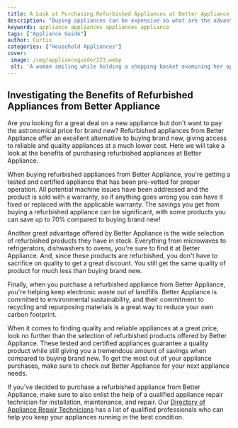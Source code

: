 ```yaml
---
title: A Look at Purchasing Refurbished Appliances at Better Appliance Investigating the Benefits of Refurbished Appliances
description: "Buying appliances can be expensive so what are the advantages of purchasing a refurbished appliance In this blog post we take a look at Better Appliance to explore the potential cost-savings and quality of refurbished appliances"
keywords: appliance appliances appliances appliance
tags: ["Appliance Guide"]
author: Curtis
categories: ["Household Appliances"]
cover: 
 image: /img/applianceguide/223.webp
 alt: 'A woman smiling while holding a shopping basket examining her options of refurbished appliances at Better Appliance'
---
```

## Investigating the Benefits of Refurbished Appliances from Better Appliance

Are you looking for a great deal on a new appliance but don't want to pay the astronomical price for brand new? Refurbished appliances from Better Appliance offer an excellent alternative to buying brand new, giving access to reliable and quality appliances at a much lower cost. Here we will take a look at the benefits of purchasing refurbished appliances at Better Appliance.

When buying refurbished appliances from Better Appliance, you're getting a tested and certified appliance that has been pre-vetted for proper operation. All potential machine issues have been addressed and the product is sold with a warranty, so if anything goes wrong you can have it fixed or replaced with the applicable warranty. The savings you get from buying a refurbished appliance can be significant, with some products you can save up to 70% compared to buying brand new!

Another great advantage offered by Better Appliance is the wide selection of refurbished products they have in stock. Everything from microwaves to refrigerators, dishwashers to ovens, you're sure to find it at Better Appliance. And, since these products are refurbished, you don't have to sacrifice on quality to get a great discount. You still get the same quality of product for much less than buying brand new.

Finally, when you purchase a refurbished appliance from Better Appliance, you're helping keep electronic waste out of landfills. Better Appliance is committed to environmental sustainability, and their commitment to recycling and repurposing materials is a great way to reduce your own carbon footprint.

When it comes to finding quality and reliable appliances at a great price, look no further than the selection of refurbished products offered by Better Appliance. These tested and certified appliances guarantee a quality product while still giving you a tremendous amount of savings when compared to buying brand new. To get the most out of your appliance purchases, make sure to check out Better Appliance for your next appliance needs.

If you've decided to purchase a refurbished appliance from Better Appliance, make sure to also enlist the help of a qualified appliance repair technician for installation, maintenance, and repair. Our [Directory of Appliance Repair Technicians](./pages/appliance-repair-technicians) has a list of qualified professionals who can help you keep your appliances running in the best condition.
